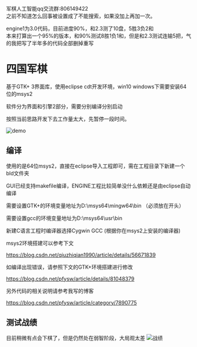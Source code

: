 军棋人工智能qq交流群:806149422 <br>
之前不知道怎么回事被设置成了不能搜索，如果没加上再加一次。

engine1为3.0代码，目前进度90%，和2.3测了10盘，5胜3负2和 <br>
本来打算出一个95%的版本，和90%测试8胜1负1和，但是和2.3测试连输5把，气的我把写了半年多的代码全部删掉重写


# 四国军棋
基于GTK+ 3界面库，使用eclipse cdt开发环境，win10
windows下需要安装64位的msys2

软件分为界面和引擎2部分，需要分别编译分别启动
      
按照当前思路开发下去工作量太大，先暂停一段时间。    

![demo](https://github.com/pfysw/JunQi/raw/master/GUI/res/demo.png)
## 编译
使用的是64位msys2，直接在eclipse导入工程即可，需在工程目录下新建一个bld文件夹

GUI已经支持makefile编译，ENGINE工程比较简单没什么依赖还是由eclipse自动编译

需要设置GTK+的环境变量地址为D:\msys64\mingw64\bin （必须放在开头）

需要设置gcc的环境变量地址为D:\msys64\usr\bin

新建C语言工程时编译器选择Cygwin GCC (根据你在msys2上安装的编译器)

msys2环境搭建可以参考下文

https://blog.csdn.net/qiuzhiqian1990/article/details/56671839

如编译出现错误，请参照下文的GTK+环境搭建进行修改

https://blog.csdn.net/pfysw/article/details/81048379

另外代码的相关说明请参考我写的博客

https://blog.csdn.net/pfysw/article/category/7890775    

## 测试战绩
目前稍微有点会下棋了，但是仍然处在弱智阶段，大局观太差
![战绩](https://github.com/pfysw/JunQi/raw/master/GUI/res/result.png)